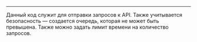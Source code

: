 ----------------------------------------------------------------------------------------------------------------------
Данный код служит для отправки запросов к API. Также учитывается безопасность — создается очередь, которая не может быть превышена. Также можно задать лимит времени на количество запросов.
